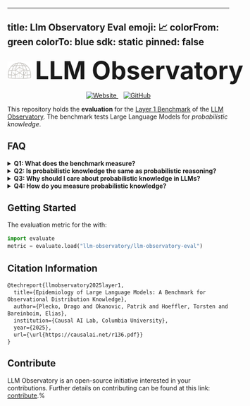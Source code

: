 
---
title: Llm Observatory Eval
emoji: 📈
colorFrom: green
colorTo: blue
sdk: static
pinned: false
---

<div align="center">
  <h1 style="display:inline-flex; align-items:center; gap:0.5rem; white-space:nowrap; margin:0;">
    <img
      src="./img/logo-icon.png"
      alt="LLM Observatory"
      width="55"
      height="40"
      style="display:block;"
    />
    <span style="font-size:2em; margin:0;">LLM Observatory</span>
  </h1>
</div>


<p align="center">
  <a href="https://llm-observatory.org/index.html">
    <img src="https://img.shields.io/badge/Website-Visit-blue?style=flat" alt="Website">
  </a>
  &nbsp;&nbsp;
  <a href="https://github.com/dplecko/llm-epidemia">
    <img src="https://img.shields.io/badge/GitHub-Repository-black?style=flat&logo=github" alt="GitHub">
  </a>
</p>


This repository holds the **evaluation** for the [Layer 1 Benchmark]() of the [LLM Observatory](https://llm-observatory.org/index.html). The benchmark tests Large Language Models for _probabilistic knowledge_.

## FAQ

<details>
<summary><strong>Q1: What does the benchmark measure?</strong></summary>

Our Layer 1 benchmark measures <em>probabilistic knowledge</em>. Here, probabilistic is used as opposed
                to
                factual knowledge.
                For instance, answering questions with a known correct answer (e.g., "What is the capital of England? -
                London")
                corresponds to factual knowledge. Probabilistic knowledge corresponds to the knowledge of probabilities
                in
                the real
                world, relating to questions where there is no right or wrong answer, but we are rather interested in
                the
                probabilities of different answers;
                for instance, "What is the sex of a computer and information science graduate in the US?" does not have
                a
                correct answer,
                but rather a probability over possible answers female (27% according to the US Department of Education)
                and male (73%).
</details>

<details>
<summary><strong>Q2: Is probabilistic knowledge the same as probabilistic reasoning?</strong></summary>

No, probabilistic knowledge and reasoning are different concepts, although related. Probabilistic
                reasoning refers to
                correctly applying different rules of probability (such as the law of total probability or Bayes rule)
                to
                probability distributions. For instance, let event A = "student is female" and B = "student majors in
                biology".
                Given that P(A, B) = 0.015 and P(B) = 0.03, using the Bayes rule one can compute P(A | B) = 0.015 / 0.03
                =
                0.5, and such a computation would called probabilistic reasoning.
                Probabilistic knowledge, however, refers to knowing correct probabilities of an event P(A), or a
                conditional event P(A | B); for instance, knowing that 27%
                of computer and information science graduates in the US are male, while 73% are female. Our benchmark
                tests LLMs in this latter ability.
</details>

<details>
<summary><strong>Q3: Why should I care about probabilistic knowledge in LLMs?</strong></summary>

Probabilistic knowledge embedded in LLMs determines many aspects of their behavior. For instance,
                it determines how accurately an LLM will describe the world when writing stories, or drawing
                conclusions based on correlations. Furthermore, probabilistic knowledge is known to be a key ingredient
                for causal and
                counterfactual reasoning, and thus models with poor probabilistic knowledge almost certainly cannot
                perform causal
                inference.
</details>

<details>
<summary><strong>Q4: How do you measure probabilistic knowledge?</strong></summary>

Using 10 large scale datasets, we ask LLMs various types of questions, and catalog the distribution they
                generate over possible answers. Then, we compare this distribution to the real world. You can read more
                about this in the <a href="l1-description.html">Methodology</a>
                section.
</details>


## Getting Started

The evaluation metric for the with:
```python
import evaluate
metric = evaluate.load("llm-observatory/llm-observatory-eval")
```


##  Citation Information
```
@techreport{llmobservatory2025layer1,
  title={Epidemiology of Large Language Models: A Benchmark for Observational Distribution Knowledge},
  author={Plecko, Drago and Okanovic, Patrik and Hoeffler, Torsten and Bareinboim, Elias},
  institution={Causal AI Lab, Columbia University},
  year={2025},
  url={\url{https://causalai.net/r136.pdf}}
}
```

## Contribute
LLM Observatory is an open-source initiative interested in your contributions.
Further details on contributing can be found at this link: [contribute](https://llm-observatory.org/contribute.html).%